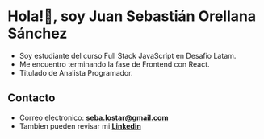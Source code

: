 # Hola!👋, soy Juan Sebastián Orellana Sánchez

- Soy estudiante del curso Full Stack JavaScript en Desafio Latam.
- Me encuentro terminando la fase de Frontend con React.
- Titulado de Analista Programador.

## Contacto

- Correo electronico: **<seba.lostar@gmail.com>**
- Tambien pueden revisar mi  **[Linkedin](https://www.linkedin.com/in/sebattaz/)** 
